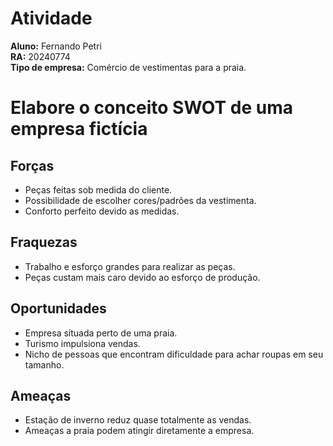 # Atividade

**Aluno:** Fernando Petri <br>
**RA:** 20240774 <br>
**Tipo de empresa:** Comércio de vestimentas para a praia. <br>

# Elabore o conceito SWOT de uma empresa fictícia

## Forças

- Peças feitas sob medida do cliente.
- Possibilidade de escolher cores/padrões da vestimenta.
- Conforto perfeito devido as medidas.

## Fraquezas

- Trabalho e esforço grandes para realizar as peças.
- Peças custam mais caro devido ao esforço de produção.

## Oportunidades

- Empresa situada perto de uma praia.
- Turismo impulsiona vendas.
- Nicho de pessoas que encontram dificuldade para achar roupas em seu tamanho. 

## Ameaças

- Estação de inverno reduz quase totalmente as vendas.
- Ameaças a praia podem atingir diretamente a empresa.

